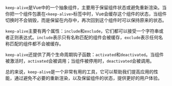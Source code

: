 `keep-alive`是Vue中的一个抽象组件，主要用于保留组件状态或避免重新渲染。当你把一个组件包裹在`<keep-alive>`标签中时，Vue会缓存这个组件的状态，当组件切换时不会销毁，而是保留在内存中，再次回到这个组件时可以保持原来的状态。

`keep-alive`主要有两个属性：`include`和`exclude`，它们都可以接受一个字符串或者正则表达式。`include`表示只有名称匹配的组件会被缓存，`exclude`表示任何名称匹配的组件都不会被缓存。

`keep-alive`还提供了两个生命周期钩子函数：`activated`和`deactivated`。当组件被激活时，`activated`会被调用；当组件被停用时，`deactivated`会被调用。

总的来说，`keep-alive`是一个非常有用的工具，它可以帮助我们提高应用的性能，通过避免不必要的重新渲染，以及保留组件的状态，提供更好的用户体验。